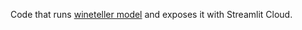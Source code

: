 Code that runs [wineteller model](https://github.com/chyunoo/wineteller) and exposes it with Streamlit Cloud.

